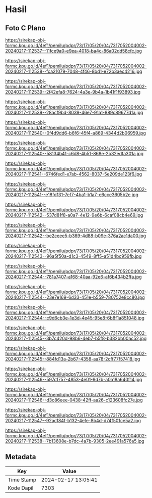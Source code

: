 # Hasil

## Foto C Plano

https://sirekap-obj-formc.kpu.go.id/4ef1/pemilu/pdpr/73/17/05/20/04/7317052004002-20240217-112537--11fce9a0-e9ea-4018-ba4c-86a02dd58cfc.jpg

https://sirekap-obj-formc.kpu.go.id/4ef1/pemilu/pdpr/73/17/05/20/04/7317052004002-20240217-112538--fca21079-7048-4f46-8bd1-e72b3aec4216.jpg

https://sirekap-obj-formc.kpu.go.id/4ef1/pemilu/pdpr/73/17/05/20/04/7317052004002-20240217-112539--2f42efa8-7624-4a3e-9b4a-1b41f1f93893.jpg

https://sirekap-obj-formc.kpu.go.id/4ef1/pemilu/pdpr/73/17/05/20/04/7317052004002-20240217-112539--28acf9bd-8039-46e7-91a1-889c89677d1a.jpg

https://sirekap-obj-formc.kpu.go.id/4ef1/pemilu/pdpr/73/17/05/20/04/7317052004002-20240217-112540--0f4d9dd6-b6f6-45f4-a869-4344d2b06959.jpg

https://sirekap-obj-formc.kpu.go.id/4ef1/pemilu/pdpr/73/17/05/20/04/7317052004002-20240217-112540--58134b41-c6d8-4b51-868e-2b32edfa301a.jpg

https://sirekap-obj-formc.kpu.go.id/4ef1/pemilu/pdpr/73/17/05/20/04/7317052004002-20240217-112541--6746fed1-e7ab-4562-8037-5e209de123f6.jpg

https://sirekap-obj-formc.kpu.go.id/4ef1/pemilu/pdpr/73/17/05/20/04/7317052004002-20240217-112541--e18fd131-7ef7-4ba1-b1a7-e6cce3605b2e.jpg

https://sirekap-obj-formc.kpu.go.id/4ef1/pemilu/pdpr/73/17/05/20/04/7317052004002-20240217-112542--537d81f8-a0a7-4e12-9e6b-6caf08cb4e69.jpg

https://sirekap-obj-formc.kpu.go.id/4ef1/pemilu/pdpr/73/17/05/20/04/7317052004002-20240217-112542--be2ceee5-b369-4d88-b09e-376a2ac1da00.jpg

https://sirekap-obj-formc.kpu.go.id/4ef1/pemilu/pdpr/73/17/05/20/04/7317052004002-20240217-112543--96a5f50a-d1c3-4549-8ff5-a51d4bc959fb.jpg

https://sirekap-obj-formc.kpu.go.id/4ef1/pemilu/pdpr/73/17/05/20/04/7317052004002-20240217-112544--781a7407-a168-40aa-92e6-af6b434b2ffa.jpg

https://sirekap-obj-formc.kpu.go.id/4ef1/pemilu/pdpr/73/17/05/20/04/7317052004002-20240217-112544--23e7e169-6d33-451e-b559-780752e8cc80.jpg

https://sirekap-obj-formc.kpu.go.id/4ef1/pemilu/pdpr/73/17/05/20/04/7317052004002-20240217-112544--c9d6cb3e-1e3d-4e45-95e8-6b8f1a851048.jpg

https://sirekap-obj-formc.kpu.go.id/4ef1/pemilu/pdpr/73/17/05/20/04/7317052004002-20240217-112545--3b7c420d-98b6-4eb7-b5f8-b382bb00ac52.jpg

https://sirekap-obj-formc.kpu.go.id/4ef1/pemilu/pdpr/73/17/05/20/04/7317052004002-20240217-112545--884fd13a-2b67-4358-aa78-2cff77f57418.jpg

https://sirekap-obj-formc.kpu.go.id/4ef1/pemilu/pdpr/73/17/05/20/04/7317052004002-20240217-112546--597c1757-4853-4e01-9d7b-a0a18a640f14.jpg

https://sirekap-obj-formc.kpu.go.id/4ef1/pemilu/pdpr/73/17/05/20/04/7317052004002-20240217-112546--d3c86eee-0438-42ff-aa26-c123608fc27e.jpg

https://sirekap-obj-formc.kpu.go.id/4ef1/pemilu/pdpr/73/17/05/20/04/7317052004002-20240217-112547--92ac184f-b132-4efe-8b4d-d74f501ce5a2.jpg

https://sirekap-obj-formc.kpu.go.id/4ef1/pemilu/pdpr/73/17/05/20/04/7317052004002-20240217-112538--7b13608e-b7dc-4a7b-9305-2ee491a576a5.jpg


## Metadata

| Key        | Value               |
| ---------- | ------------------- |
| Time Stamp | 2024-02-17 13:05:41 |
| Kode Dapil | 7303                |



